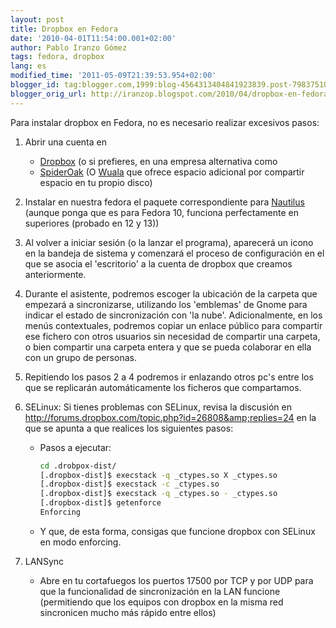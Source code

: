 ```yaml
---
layout: post
title: Dropbox en Fedora
date: '2010-04-01T11:54:00.001+02:00'
author: Pablo Iranzo Gómez
tags: fedora, dropbox
lang: es
modified_time: '2011-05-09T21:39:53.954+02:00'
blogger_id: tag:blogger.com,1999:blog-4564313404841923839.post-7983751062601820085
blogger_orig_url: http://iranzop.blogspot.com/2010/04/dropbox-en-fedora.html
---
```

Para instalar dropbox en Fedora, no es necesario realizar excesivos pasos:

1. Abrir una cuenta en
    - [Dropbox](https://www.dropbox.com/referrals/NTM4OTM3ODI5) (o si prefieres, en una empresa alternativa como
    - [SpiderOak](https://spideroak.com/download/referral/dfba22f9764b55ab68427da014e9f0e5) (O [Wuala](http://www.wuala.com/referral/FK4KF3PFHJAF64A74KMB) que ofrece espacio adicional por compartir espacio en tu propio disco)
1. Instalar en nuestra fedora el paquete correspondiente para [Nautilus](https://www.dropbox.com/downloading?os=lnx) (aunque ponga que es para Fedora 10, funciona perfectamente en superiores (probado en 12 y 13))
1. Al volver a iniciar sesión (o la lanzar el programa), aparecerá un icono en la bandeja de sistema y comenzará el proceso de configuración en el que se asocia el 'escritorio' a la cuenta de dropbox que creamos anteriormente.
1. Durante el asistente, podremos escoger la ubicación de la carpeta que empezará a sincronizarse, utilizando los 'emblemas' de Gnome para indicar el  estado de sincronización con 'la nube'.  Adicionalmente, en los menús contextuales, podremos copiar un enlace público para compartir ese fichero con otros usuarios sin necesidad de compartir una carpeta, o bien compartir una carpeta entera y que se pueda colaborar en ella con un grupo de personas.
1. Repitiendo los pasos 2 a 4 podremos ir enlazando otros pc's entre los que se replicarán automáticamente los ficheros que compartamos.
1. SELinux: Si tienes problemas con SELinux, revisa la discusión en <http://forums.dropbox.com/topic.php?id=26808&amp;replies=24> en la que se apunta a que realices los siguientes pasos:
    - Pasos a ejecutar:

        ~~~bash
        cd .drobpox-dist/
        [.dropbox-dist]$ execstack -q _ctypes.so X _ctypes.so
        [.dropbox-dist]$ execstack -c _ctypes.so
        [.dropbox-dist]$ execstack -q _ctypes.so - _ctypes.so
        [.dropbox-dist]$ getenforce
        Enforcing
        ~~~

    - Y que, de esta forma, consigas que funcione dropbox con SELinux en modo enforcing.

1. LANSync
    - Abre en tu cortafuegos los puertos 17500 por TCP y por UDP para que la funcionalidad de sincronización en la LAN funcione (permitiendo que los equipos con dropbox en la misma red sincronicen mucho más rápido entre ellos)
